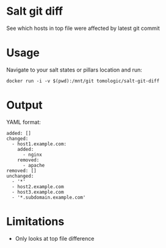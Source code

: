 # Salt git diff
See which hosts in top file were affected by latest git commit

# Usage
Navigate to your salt states or pillars location and run:

    docker run -i -v $(pwd):/mnt/git tomologic/salt-git-diff

# Output
YAML format:

    added: []
    changed:
      - host1.example.com:
        added:
          - nginx
        removed:
          - apache
    removed: []
    unchanged:
      - '*'
      - host2.example.com
      - host3.example.com
      - '*.subdomain.example.com'

# Limitations
* Only looks at top file difference
